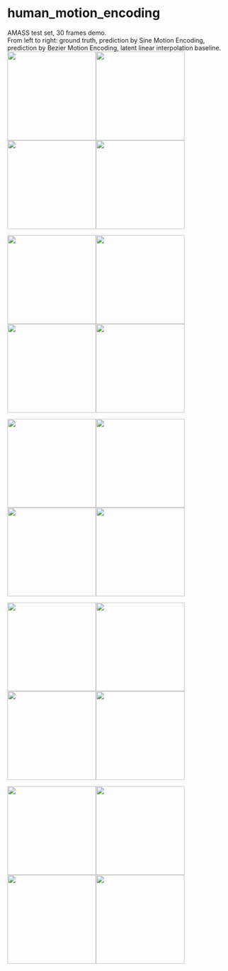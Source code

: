 # human_motion_encoding
AMASS test set, 30 frames demo.  
From left to right: ground truth, prediction by Sine Motion Encoding, prediction by Bezier Motion Encoding, latent linear interpolation baseline.  
<img src="https://github.com/WeiyuDu/motion_encode/blob/master/demo/60_gt.gif" width="200" height="200"/><img src="https://github.com/WeiyuDu/motion_encode/blob/master/demo/60_pred_sin.gif" width="200" height="200"/><img src="https://github.com/WeiyuDu/motion_encode/blob/master/demo/60_pred_b.gif" width="200" height="200"/><img src="https://github.com/WeiyuDu/motion_encode/blob/master/demo/60_lerp.gif" width="200" height="200"/>

<img src="https://github.com/WeiyuDu/motion_encode/blob/master/demo/42_gt.gif" width="200" height="200"/><img src="https://github.com/WeiyuDu/motion_encode/blob/master/demo/42_pred_sin.gif" width="200" height="200"/><img src="https://github.com/WeiyuDu/motion_encode/blob/master/demo/42_pred_b.gif" width="200" height="200"/><img src="https://github.com/WeiyuDu/motion_encode/blob/master/demo/42_lerp.gif" width="200" height="200"/>

<img src="https://github.com/WeiyuDu/motion_encode/blob/master/demo/156_gt.gif" width="200" height="200"/><img src="https://github.com/WeiyuDu/motion_encode/blob/master/demo/156_pred_sin.gif" width="200" height="200"/><img src="https://github.com/WeiyuDu/motion_encode/blob/master/demo/156_pred_b.gif" width="200" height="200"/><img src="https://github.com/WeiyuDu/motion_encode/blob/master/demo/156_lerp.gif" width="200" height="200"/>

<img src="https://github.com/WeiyuDu/motion_encode/blob/master/demo/40_gt.gif" width="200" height="200"/><img src="https://github.com/WeiyuDu/motion_encode/blob/master/demo/40_pred_sin.gif" width="200" height="200"/><img src="https://github.com/WeiyuDu/motion_encode/blob/master/demo/40_pred_b.gif" width="200" height="200"/><img src="https://github.com/WeiyuDu/motion_encode/blob/master/demo/40_lerp.gif" width="200" height="200"/>

<img src="https://github.com/WeiyuDu/motion_encode/blob/master/demo/126_gt.gif" width="200" height="200"/><img src="https://github.com/WeiyuDu/motion_encode/blob/master/demo/126_pred_sin.gif" width="200" height="200"/><img src="https://github.com/WeiyuDu/motion_encode/blob/master/demo/126_pred_b.gif" width="200" height="200"/><img src="https://github.com/WeiyuDu/motion_encode/blob/master/demo/126_lerp.gif" width="200" height="200"/>
<!---
<img src="https://github.com/WeiyuDu/motion_encode/blob/master/demo/140_gt.gif" width="200" height="200"/><img src="https://github.com/WeiyuDu/motion_encode/blob/master/demo/140_pred_sin.gif" width="200" height="200"/><img src="https://github.com/WeiyuDu/motion_encode/blob/master/demo/140_pred_b.gif" width="200" height="200"/><img src="https://github.com/WeiyuDu/motion_encode/blob/master/demo/140_lerp.gif" width="200" height="200"/>
--->
